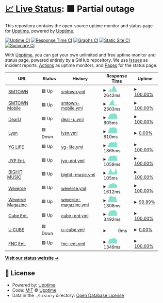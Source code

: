 # [📈 Live Status](https://kpop.status.solpl.party): <!--live status--> **🟧 Partial outage**

This repository contains the open-source uptime monitor and status page for [Upptime](https://upptime.js.org), powered by [Upptime](https://github.com/upptime/upptime).

[![Uptime CI](https://github.com/KPOPCORD/status/workflows/Uptime%20CI/badge.svg)](https://github.com/KPOPCORD/status/actions?query=workflow%3A%22Uptime+CI%22)
[![Response Time CI](https://github.com/KPOPCORD/status/workflows/Response%20Time%20CI/badge.svg)](https://github.com/KPOPCORD/status/actions?query=workflow%3A%22Response+Time+CI%22)
[![Graphs CI](https://github.com/KPOPCORD/status/workflows/Graphs%20CI/badge.svg)](https://github.com/KPOPCORD/status/actions?query=workflow%3A%22Graphs+CI%22)
[![Static Site CI](https://github.com/KPOPCORD/status/workflows/Static%20Site%20CI/badge.svg)](https://github.com/KPOPCORD/status/actions?query=workflow%3A%22Static+Site+CI%22)
[![Summary CI](https://github.com/KPOPCORD/status/workflows/Summary%20CI/badge.svg)](https://github.com/KPOPCORD/status/actions?query=workflow%3A%22Summary+CI%22)

With [Upptime](https://upptime.js.org), you can get your own unlimited and free uptime monitor and status page, powered entirely by a GitHub repository. We use [Issues](https://github.com/upptime/upptime/issues) as incident reports, [Actions](https://github.com/KPOPCORD/status/actions) as uptime monitors, and [Pages](https://kpop.status.solpl.party) for the status page.

<!--start: status pages-->
<!-- This summary is generated by Upptime (https://github.com/upptime/upptime) -->
<!-- Do not edit this manually, your changes will be overwritten -->
<!-- prettier-ignore -->
| URL | Status | History | Response Time | Uptime |
| --- | ------ | ------- | ------------- | ------ |
| <img alt="" src="https://icons.duckduckgo.com/ip3/www.smtown.com.ico" height="13"> [SMTOWN](https://www.smtown.com) | 🟩 Up | [smtown.yml](https://github.com/KPOPCORD/status/commits/HEAD/history/smtown.yml) | <details><summary><img alt="Response time graph" src="./graphs/smtown/response-time-week.png" height="20"> 2642ms</summary><br><a href="https://kpop-status.cord.town/history/smtown"><img alt="Response time 2962" src="https://img.shields.io/endpoint?url=https%3A%2F%2Fraw.githubusercontent.com%2FKPOPCORD%2Fstatus%2FHEAD%2Fapi%2Fsmtown%2Fresponse-time.json"></a><br><a href="https://kpop-status.cord.town/history/smtown"><img alt="24-hour response time 574" src="https://img.shields.io/endpoint?url=https%3A%2F%2Fraw.githubusercontent.com%2FKPOPCORD%2Fstatus%2FHEAD%2Fapi%2Fsmtown%2Fresponse-time-day.json"></a><br><a href="https://kpop-status.cord.town/history/smtown"><img alt="7-day response time 2642" src="https://img.shields.io/endpoint?url=https%3A%2F%2Fraw.githubusercontent.com%2FKPOPCORD%2Fstatus%2FHEAD%2Fapi%2Fsmtown%2Fresponse-time-week.json"></a><br><a href="https://kpop-status.cord.town/history/smtown"><img alt="30-day response time 2969" src="https://img.shields.io/endpoint?url=https%3A%2F%2Fraw.githubusercontent.com%2FKPOPCORD%2Fstatus%2FHEAD%2Fapi%2Fsmtown%2Fresponse-time-month.json"></a><br><a href="https://kpop-status.cord.town/history/smtown"><img alt="1-year response time 2866" src="https://img.shields.io/endpoint?url=https%3A%2F%2Fraw.githubusercontent.com%2FKPOPCORD%2Fstatus%2FHEAD%2Fapi%2Fsmtown%2Fresponse-time-year.json"></a></details> | <details><summary><a href="https://kpop-status.cord.town/history/smtown">100.00%</a></summary><a href="https://kpop-status.cord.town/history/smtown"><img alt="All-time uptime 99.98%" src="https://img.shields.io/endpoint?url=https%3A%2F%2Fraw.githubusercontent.com%2FKPOPCORD%2Fstatus%2FHEAD%2Fapi%2Fsmtown%2Fuptime.json"></a><br><a href="https://kpop-status.cord.town/history/smtown"><img alt="24-hour uptime 100.00%" src="https://img.shields.io/endpoint?url=https%3A%2F%2Fraw.githubusercontent.com%2FKPOPCORD%2Fstatus%2FHEAD%2Fapi%2Fsmtown%2Fuptime-day.json"></a><br><a href="https://kpop-status.cord.town/history/smtown"><img alt="7-day uptime 100.00%" src="https://img.shields.io/endpoint?url=https%3A%2F%2Fraw.githubusercontent.com%2FKPOPCORD%2Fstatus%2FHEAD%2Fapi%2Fsmtown%2Fuptime-week.json"></a><br><a href="https://kpop-status.cord.town/history/smtown"><img alt="30-day uptime 100.00%" src="https://img.shields.io/endpoint?url=https%3A%2F%2Fraw.githubusercontent.com%2FKPOPCORD%2Fstatus%2FHEAD%2Fapi%2Fsmtown%2Fuptime-month.json"></a><br><a href="https://kpop-status.cord.town/history/smtown"><img alt="1-year uptime 99.99%" src="https://img.shields.io/endpoint?url=https%3A%2F%2Fraw.githubusercontent.com%2FKPOPCORD%2Fstatus%2FHEAD%2Fapi%2Fsmtown%2Fuptime-year.json"></a></details>
| <img alt="" src="https://icons.duckduckgo.com/ip3/m.smtown.com.ico" height="13"> [SMTOWN Mobile](https://m.smtown.com) | 🟩 Up | [smtown-mobile.yml](https://github.com/KPOPCORD/status/commits/HEAD/history/smtown-mobile.yml) | <details><summary><img alt="Response time graph" src="./graphs/smtown-mobile/response-time-week.png" height="20"> 2303ms</summary><br><a href="https://kpop-status.cord.town/history/smtown-mobile"><img alt="Response time 2485" src="https://img.shields.io/endpoint?url=https%3A%2F%2Fraw.githubusercontent.com%2FKPOPCORD%2Fstatus%2FHEAD%2Fapi%2Fsmtown-mobile%2Fresponse-time.json"></a><br><a href="https://kpop-status.cord.town/history/smtown-mobile"><img alt="24-hour response time 624" src="https://img.shields.io/endpoint?url=https%3A%2F%2Fraw.githubusercontent.com%2FKPOPCORD%2Fstatus%2FHEAD%2Fapi%2Fsmtown-mobile%2Fresponse-time-day.json"></a><br><a href="https://kpop-status.cord.town/history/smtown-mobile"><img alt="7-day response time 2303" src="https://img.shields.io/endpoint?url=https%3A%2F%2Fraw.githubusercontent.com%2FKPOPCORD%2Fstatus%2FHEAD%2Fapi%2Fsmtown-mobile%2Fresponse-time-week.json"></a><br><a href="https://kpop-status.cord.town/history/smtown-mobile"><img alt="30-day response time 2737" src="https://img.shields.io/endpoint?url=https%3A%2F%2Fraw.githubusercontent.com%2FKPOPCORD%2Fstatus%2FHEAD%2Fapi%2Fsmtown-mobile%2Fresponse-time-month.json"></a><br><a href="https://kpop-status.cord.town/history/smtown-mobile"><img alt="1-year response time 2438" src="https://img.shields.io/endpoint?url=https%3A%2F%2Fraw.githubusercontent.com%2FKPOPCORD%2Fstatus%2FHEAD%2Fapi%2Fsmtown-mobile%2Fresponse-time-year.json"></a></details> | <details><summary><a href="https://kpop-status.cord.town/history/smtown-mobile">100.00%</a></summary><a href="https://kpop-status.cord.town/history/smtown-mobile"><img alt="All-time uptime 99.98%" src="https://img.shields.io/endpoint?url=https%3A%2F%2Fraw.githubusercontent.com%2FKPOPCORD%2Fstatus%2FHEAD%2Fapi%2Fsmtown-mobile%2Fuptime.json"></a><br><a href="https://kpop-status.cord.town/history/smtown-mobile"><img alt="24-hour uptime 100.00%" src="https://img.shields.io/endpoint?url=https%3A%2F%2Fraw.githubusercontent.com%2FKPOPCORD%2Fstatus%2FHEAD%2Fapi%2Fsmtown-mobile%2Fuptime-day.json"></a><br><a href="https://kpop-status.cord.town/history/smtown-mobile"><img alt="7-day uptime 100.00%" src="https://img.shields.io/endpoint?url=https%3A%2F%2Fraw.githubusercontent.com%2FKPOPCORD%2Fstatus%2FHEAD%2Fapi%2Fsmtown-mobile%2Fuptime-week.json"></a><br><a href="https://kpop-status.cord.town/history/smtown-mobile"><img alt="30-day uptime 100.00%" src="https://img.shields.io/endpoint?url=https%3A%2F%2Fraw.githubusercontent.com%2FKPOPCORD%2Fstatus%2FHEAD%2Fapi%2Fsmtown-mobile%2Fuptime-month.json"></a><br><a href="https://kpop-status.cord.town/history/smtown-mobile"><img alt="1-year uptime 100.00%" src="https://img.shields.io/endpoint?url=https%3A%2F%2Fraw.githubusercontent.com%2FKPOPCORD%2Fstatus%2FHEAD%2Fapi%2Fsmtown-mobile%2Fuptime-year.json"></a></details>
| <img alt="" src="https://icons.duckduckgo.com/ip3/www.dear-u.co.ico" height="13"> [DearU](http://www.dear-u.co) | 🟩 Up | [dear-u.yml](https://github.com/KPOPCORD/status/commits/HEAD/history/dear-u.yml) | <details><summary><img alt="Response time graph" src="./graphs/dear-u/response-time-week.png" height="20"> 805ms</summary><br><a href="https://kpop-status.cord.town/history/dear-u"><img alt="Response time 914" src="https://img.shields.io/endpoint?url=https%3A%2F%2Fraw.githubusercontent.com%2FKPOPCORD%2Fstatus%2FHEAD%2Fapi%2Fdear-u%2Fresponse-time.json"></a><br><a href="https://kpop-status.cord.town/history/dear-u"><img alt="24-hour response time 592" src="https://img.shields.io/endpoint?url=https%3A%2F%2Fraw.githubusercontent.com%2FKPOPCORD%2Fstatus%2FHEAD%2Fapi%2Fdear-u%2Fresponse-time-day.json"></a><br><a href="https://kpop-status.cord.town/history/dear-u"><img alt="7-day response time 805" src="https://img.shields.io/endpoint?url=https%3A%2F%2Fraw.githubusercontent.com%2FKPOPCORD%2Fstatus%2FHEAD%2Fapi%2Fdear-u%2Fresponse-time-week.json"></a><br><a href="https://kpop-status.cord.town/history/dear-u"><img alt="30-day response time 789" src="https://img.shields.io/endpoint?url=https%3A%2F%2Fraw.githubusercontent.com%2FKPOPCORD%2Fstatus%2FHEAD%2Fapi%2Fdear-u%2Fresponse-time-month.json"></a><br><a href="https://kpop-status.cord.town/history/dear-u"><img alt="1-year response time 896" src="https://img.shields.io/endpoint?url=https%3A%2F%2Fraw.githubusercontent.com%2FKPOPCORD%2Fstatus%2FHEAD%2Fapi%2Fdear-u%2Fresponse-time-year.json"></a></details> | <details><summary><a href="https://kpop-status.cord.town/history/dear-u">100.00%</a></summary><a href="https://kpop-status.cord.town/history/dear-u"><img alt="All-time uptime 100.00%" src="https://img.shields.io/endpoint?url=https%3A%2F%2Fraw.githubusercontent.com%2FKPOPCORD%2Fstatus%2FHEAD%2Fapi%2Fdear-u%2Fuptime.json"></a><br><a href="https://kpop-status.cord.town/history/dear-u"><img alt="24-hour uptime 100.00%" src="https://img.shields.io/endpoint?url=https%3A%2F%2Fraw.githubusercontent.com%2FKPOPCORD%2Fstatus%2FHEAD%2Fapi%2Fdear-u%2Fuptime-day.json"></a><br><a href="https://kpop-status.cord.town/history/dear-u"><img alt="7-day uptime 100.00%" src="https://img.shields.io/endpoint?url=https%3A%2F%2Fraw.githubusercontent.com%2FKPOPCORD%2Fstatus%2FHEAD%2Fapi%2Fdear-u%2Fuptime-week.json"></a><br><a href="https://kpop-status.cord.town/history/dear-u"><img alt="30-day uptime 100.00%" src="https://img.shields.io/endpoint?url=https%3A%2F%2Fraw.githubusercontent.com%2FKPOPCORD%2Fstatus%2FHEAD%2Fapi%2Fdear-u%2Fuptime-month.json"></a><br><a href="https://kpop-status.cord.town/history/dear-u"><img alt="1-year uptime 100.00%" src="https://img.shields.io/endpoint?url=https%3A%2F%2Fraw.githubusercontent.com%2FKPOPCORD%2Fstatus%2FHEAD%2Fapi%2Fdear-u%2Fuptime-year.json"></a></details>
| <img alt="" src="https://icons.duckduckgo.com/ip3/www.lysn.com.ico" height="13"> [Lysn](http://www.lysn.com) | 🟥 Down | [lysn.yml](https://github.com/KPOPCORD/status/commits/HEAD/history/lysn.yml) | <details><summary><img alt="Response time graph" src="./graphs/lysn/response-time-week.png" height="20"> 810ms</summary><br><a href="https://kpop-status.cord.town/history/lysn"><img alt="Response time 884" src="https://img.shields.io/endpoint?url=https%3A%2F%2Fraw.githubusercontent.com%2FKPOPCORD%2Fstatus%2FHEAD%2Fapi%2Flysn%2Fresponse-time.json"></a><br><a href="https://kpop-status.cord.town/history/lysn"><img alt="24-hour response time 603" src="https://img.shields.io/endpoint?url=https%3A%2F%2Fraw.githubusercontent.com%2FKPOPCORD%2Fstatus%2FHEAD%2Fapi%2Flysn%2Fresponse-time-day.json"></a><br><a href="https://kpop-status.cord.town/history/lysn"><img alt="7-day response time 810" src="https://img.shields.io/endpoint?url=https%3A%2F%2Fraw.githubusercontent.com%2FKPOPCORD%2Fstatus%2FHEAD%2Fapi%2Flysn%2Fresponse-time-week.json"></a><br><a href="https://kpop-status.cord.town/history/lysn"><img alt="30-day response time 817" src="https://img.shields.io/endpoint?url=https%3A%2F%2Fraw.githubusercontent.com%2FKPOPCORD%2Fstatus%2FHEAD%2Fapi%2Flysn%2Fresponse-time-month.json"></a><br><a href="https://kpop-status.cord.town/history/lysn"><img alt="1-year response time 911" src="https://img.shields.io/endpoint?url=https%3A%2F%2Fraw.githubusercontent.com%2FKPOPCORD%2Fstatus%2FHEAD%2Fapi%2Flysn%2Fresponse-time-year.json"></a></details> | <details><summary><a href="https://kpop-status.cord.town/history/lysn">0.00%</a></summary><a href="https://kpop-status.cord.town/history/lysn"><img alt="All-time uptime 35.71%" src="https://img.shields.io/endpoint?url=https%3A%2F%2Fraw.githubusercontent.com%2FKPOPCORD%2Fstatus%2FHEAD%2Fapi%2Flysn%2Fuptime.json"></a><br><a href="https://kpop-status.cord.town/history/lysn"><img alt="24-hour uptime 0.00%" src="https://img.shields.io/endpoint?url=https%3A%2F%2Fraw.githubusercontent.com%2FKPOPCORD%2Fstatus%2FHEAD%2Fapi%2Flysn%2Fuptime-day.json"></a><br><a href="https://kpop-status.cord.town/history/lysn"><img alt="7-day uptime 0.00%" src="https://img.shields.io/endpoint?url=https%3A%2F%2Fraw.githubusercontent.com%2FKPOPCORD%2Fstatus%2FHEAD%2Fapi%2Flysn%2Fuptime-week.json"></a><br><a href="https://kpop-status.cord.town/history/lysn"><img alt="30-day uptime 0.00%" src="https://img.shields.io/endpoint?url=https%3A%2F%2Fraw.githubusercontent.com%2FKPOPCORD%2Fstatus%2FHEAD%2Fapi%2Flysn%2Fuptime-month.json"></a><br><a href="https://kpop-status.cord.town/history/lysn"><img alt="1-year uptime 0.00%" src="https://img.shields.io/endpoint?url=https%3A%2F%2Fraw.githubusercontent.com%2FKPOPCORD%2Fstatus%2FHEAD%2Fapi%2Flysn%2Fuptime-year.json"></a></details>
| <img alt="" src="https://icons.duckduckgo.com/ip3/yg-life.com.ico" height="13"> [YG LIFE](https://yg-life.com/?lang=ko) | 🟩 Up | [yg-life.yml](https://github.com/KPOPCORD/status/commits/HEAD/history/yg-life.yml) | <details><summary><img alt="Response time graph" src="./graphs/yg-life/response-time-week.png" height="20"> 1865ms</summary><br><a href="https://kpop-status.cord.town/history/yg-life"><img alt="Response time 12454" src="https://img.shields.io/endpoint?url=https%3A%2F%2Fraw.githubusercontent.com%2FKPOPCORD%2Fstatus%2FHEAD%2Fapi%2Fyg-life%2Fresponse-time.json"></a><br><a href="https://kpop-status.cord.town/history/yg-life"><img alt="24-hour response time 1512" src="https://img.shields.io/endpoint?url=https%3A%2F%2Fraw.githubusercontent.com%2FKPOPCORD%2Fstatus%2FHEAD%2Fapi%2Fyg-life%2Fresponse-time-day.json"></a><br><a href="https://kpop-status.cord.town/history/yg-life"><img alt="7-day response time 1865" src="https://img.shields.io/endpoint?url=https%3A%2F%2Fraw.githubusercontent.com%2FKPOPCORD%2Fstatus%2FHEAD%2Fapi%2Fyg-life%2Fresponse-time-week.json"></a><br><a href="https://kpop-status.cord.town/history/yg-life"><img alt="30-day response time 1962" src="https://img.shields.io/endpoint?url=https%3A%2F%2Fraw.githubusercontent.com%2FKPOPCORD%2Fstatus%2FHEAD%2Fapi%2Fyg-life%2Fresponse-time-month.json"></a><br><a href="https://kpop-status.cord.town/history/yg-life"><img alt="1-year response time 11442" src="https://img.shields.io/endpoint?url=https%3A%2F%2Fraw.githubusercontent.com%2FKPOPCORD%2Fstatus%2FHEAD%2Fapi%2Fyg-life%2Fresponse-time-year.json"></a></details> | <details><summary><a href="https://kpop-status.cord.town/history/yg-life">100.00%</a></summary><a href="https://kpop-status.cord.town/history/yg-life"><img alt="All-time uptime 20.33%" src="https://img.shields.io/endpoint?url=https%3A%2F%2Fraw.githubusercontent.com%2FKPOPCORD%2Fstatus%2FHEAD%2Fapi%2Fyg-life%2Fuptime.json"></a><br><a href="https://kpop-status.cord.town/history/yg-life"><img alt="24-hour uptime 100.00%" src="https://img.shields.io/endpoint?url=https%3A%2F%2Fraw.githubusercontent.com%2FKPOPCORD%2Fstatus%2FHEAD%2Fapi%2Fyg-life%2Fuptime-day.json"></a><br><a href="https://kpop-status.cord.town/history/yg-life"><img alt="7-day uptime 100.00%" src="https://img.shields.io/endpoint?url=https%3A%2F%2Fraw.githubusercontent.com%2FKPOPCORD%2Fstatus%2FHEAD%2Fapi%2Fyg-life%2Fuptime-week.json"></a><br><a href="https://kpop-status.cord.town/history/yg-life"><img alt="30-day uptime 100.00%" src="https://img.shields.io/endpoint?url=https%3A%2F%2Fraw.githubusercontent.com%2FKPOPCORD%2Fstatus%2FHEAD%2Fapi%2Fyg-life%2Fuptime-month.json"></a><br><a href="https://kpop-status.cord.town/history/yg-life"><img alt="1-year uptime 29.28%" src="https://img.shields.io/endpoint?url=https%3A%2F%2Fraw.githubusercontent.com%2FKPOPCORD%2Fstatus%2FHEAD%2Fapi%2Fyg-life%2Fuptime-year.json"></a></details>
| <img alt="" src="https://icons.duckduckgo.com/ip3/www.jype.com.ico" height="13"> [JYP Ent.](https://www.jype.com) | 🟩 Up | [jyp-ent.yml](https://github.com/KPOPCORD/status/commits/HEAD/history/jyp-ent.yml) | <details><summary><img alt="Response time graph" src="./graphs/jyp-ent/response-time-week.png" height="20"> 1059ms</summary><br><a href="https://kpop-status.cord.town/history/jyp-ent"><img alt="Response time 1141" src="https://img.shields.io/endpoint?url=https%3A%2F%2Fraw.githubusercontent.com%2FKPOPCORD%2Fstatus%2FHEAD%2Fapi%2Fjyp-ent%2Fresponse-time.json"></a><br><a href="https://kpop-status.cord.town/history/jyp-ent"><img alt="24-hour response time 888" src="https://img.shields.io/endpoint?url=https%3A%2F%2Fraw.githubusercontent.com%2FKPOPCORD%2Fstatus%2FHEAD%2Fapi%2Fjyp-ent%2Fresponse-time-day.json"></a><br><a href="https://kpop-status.cord.town/history/jyp-ent"><img alt="7-day response time 1059" src="https://img.shields.io/endpoint?url=https%3A%2F%2Fraw.githubusercontent.com%2FKPOPCORD%2Fstatus%2FHEAD%2Fapi%2Fjyp-ent%2Fresponse-time-week.json"></a><br><a href="https://kpop-status.cord.town/history/jyp-ent"><img alt="30-day response time 1221" src="https://img.shields.io/endpoint?url=https%3A%2F%2Fraw.githubusercontent.com%2FKPOPCORD%2Fstatus%2FHEAD%2Fapi%2Fjyp-ent%2Fresponse-time-month.json"></a><br><a href="https://kpop-status.cord.town/history/jyp-ent"><img alt="1-year response time 1083" src="https://img.shields.io/endpoint?url=https%3A%2F%2Fraw.githubusercontent.com%2FKPOPCORD%2Fstatus%2FHEAD%2Fapi%2Fjyp-ent%2Fresponse-time-year.json"></a></details> | <details><summary><a href="https://kpop-status.cord.town/history/jyp-ent">100.00%</a></summary><a href="https://kpop-status.cord.town/history/jyp-ent"><img alt="All-time uptime 99.89%" src="https://img.shields.io/endpoint?url=https%3A%2F%2Fraw.githubusercontent.com%2FKPOPCORD%2Fstatus%2FHEAD%2Fapi%2Fjyp-ent%2Fuptime.json"></a><br><a href="https://kpop-status.cord.town/history/jyp-ent"><img alt="24-hour uptime 100.00%" src="https://img.shields.io/endpoint?url=https%3A%2F%2Fraw.githubusercontent.com%2FKPOPCORD%2Fstatus%2FHEAD%2Fapi%2Fjyp-ent%2Fuptime-day.json"></a><br><a href="https://kpop-status.cord.town/history/jyp-ent"><img alt="7-day uptime 100.00%" src="https://img.shields.io/endpoint?url=https%3A%2F%2Fraw.githubusercontent.com%2FKPOPCORD%2Fstatus%2FHEAD%2Fapi%2Fjyp-ent%2Fuptime-week.json"></a><br><a href="https://kpop-status.cord.town/history/jyp-ent"><img alt="30-day uptime 100.00%" src="https://img.shields.io/endpoint?url=https%3A%2F%2Fraw.githubusercontent.com%2FKPOPCORD%2Fstatus%2FHEAD%2Fapi%2Fjyp-ent%2Fuptime-month.json"></a><br><a href="https://kpop-status.cord.town/history/jyp-ent"><img alt="1-year uptime 99.74%" src="https://img.shields.io/endpoint?url=https%3A%2F%2Fraw.githubusercontent.com%2FKPOPCORD%2Fstatus%2FHEAD%2Fapi%2Fjyp-ent%2Fuptime-year.json"></a></details>
| <img alt="" src="https://icons.duckduckgo.com/ip3/ibighit.com.ico" height="13"> [BIGHIT MUSIC](https://ibighit.com) | 🟩 Up | [bighit-music.yml](https://github.com/KPOPCORD/status/commits/HEAD/history/bighit-music.yml) | <details><summary><img alt="Response time graph" src="./graphs/bighit-music/response-time-week.png" height="20"> 105ms</summary><br><a href="https://kpop-status.cord.town/history/bighit-music"><img alt="Response time 113" src="https://img.shields.io/endpoint?url=https%3A%2F%2Fraw.githubusercontent.com%2FKPOPCORD%2Fstatus%2FHEAD%2Fapi%2Fbighit-music%2Fresponse-time.json"></a><br><a href="https://kpop-status.cord.town/history/bighit-music"><img alt="24-hour response time 94" src="https://img.shields.io/endpoint?url=https%3A%2F%2Fraw.githubusercontent.com%2FKPOPCORD%2Fstatus%2FHEAD%2Fapi%2Fbighit-music%2Fresponse-time-day.json"></a><br><a href="https://kpop-status.cord.town/history/bighit-music"><img alt="7-day response time 105" src="https://img.shields.io/endpoint?url=https%3A%2F%2Fraw.githubusercontent.com%2FKPOPCORD%2Fstatus%2FHEAD%2Fapi%2Fbighit-music%2Fresponse-time-week.json"></a><br><a href="https://kpop-status.cord.town/history/bighit-music"><img alt="30-day response time 93" src="https://img.shields.io/endpoint?url=https%3A%2F%2Fraw.githubusercontent.com%2FKPOPCORD%2Fstatus%2FHEAD%2Fapi%2Fbighit-music%2Fresponse-time-month.json"></a><br><a href="https://kpop-status.cord.town/history/bighit-music"><img alt="1-year response time 114" src="https://img.shields.io/endpoint?url=https%3A%2F%2Fraw.githubusercontent.com%2FKPOPCORD%2Fstatus%2FHEAD%2Fapi%2Fbighit-music%2Fresponse-time-year.json"></a></details> | <details><summary><a href="https://kpop-status.cord.town/history/bighit-music">100.00%</a></summary><a href="https://kpop-status.cord.town/history/bighit-music"><img alt="All-time uptime 100.00%" src="https://img.shields.io/endpoint?url=https%3A%2F%2Fraw.githubusercontent.com%2FKPOPCORD%2Fstatus%2FHEAD%2Fapi%2Fbighit-music%2Fuptime.json"></a><br><a href="https://kpop-status.cord.town/history/bighit-music"><img alt="24-hour uptime 100.00%" src="https://img.shields.io/endpoint?url=https%3A%2F%2Fraw.githubusercontent.com%2FKPOPCORD%2Fstatus%2FHEAD%2Fapi%2Fbighit-music%2Fuptime-day.json"></a><br><a href="https://kpop-status.cord.town/history/bighit-music"><img alt="7-day uptime 100.00%" src="https://img.shields.io/endpoint?url=https%3A%2F%2Fraw.githubusercontent.com%2FKPOPCORD%2Fstatus%2FHEAD%2Fapi%2Fbighit-music%2Fuptime-week.json"></a><br><a href="https://kpop-status.cord.town/history/bighit-music"><img alt="30-day uptime 100.00%" src="https://img.shields.io/endpoint?url=https%3A%2F%2Fraw.githubusercontent.com%2FKPOPCORD%2Fstatus%2FHEAD%2Fapi%2Fbighit-music%2Fuptime-month.json"></a><br><a href="https://kpop-status.cord.town/history/bighit-music"><img alt="1-year uptime 100.00%" src="https://img.shields.io/endpoint?url=https%3A%2F%2Fraw.githubusercontent.com%2FKPOPCORD%2Fstatus%2FHEAD%2Fapi%2Fbighit-music%2Fuptime-year.json"></a></details>
| <img alt="" src="https://icons.duckduckgo.com/ip3/www.weverse.io.ico" height="13"> [Weverse](https://www.weverse.io) | 🟩 Up | [weverse.yml](https://github.com/KPOPCORD/status/commits/HEAD/history/weverse.yml) | <details><summary><img alt="Response time graph" src="./graphs/weverse/response-time-week.png" height="20"> 1612ms</summary><br><a href="https://kpop-status.cord.town/history/weverse"><img alt="Response time 1573" src="https://img.shields.io/endpoint?url=https%3A%2F%2Fraw.githubusercontent.com%2FKPOPCORD%2Fstatus%2FHEAD%2Fapi%2Fweverse%2Fresponse-time.json"></a><br><a href="https://kpop-status.cord.town/history/weverse"><img alt="24-hour response time 1238" src="https://img.shields.io/endpoint?url=https%3A%2F%2Fraw.githubusercontent.com%2FKPOPCORD%2Fstatus%2FHEAD%2Fapi%2Fweverse%2Fresponse-time-day.json"></a><br><a href="https://kpop-status.cord.town/history/weverse"><img alt="7-day response time 1612" src="https://img.shields.io/endpoint?url=https%3A%2F%2Fraw.githubusercontent.com%2FKPOPCORD%2Fstatus%2FHEAD%2Fapi%2Fweverse%2Fresponse-time-week.json"></a><br><a href="https://kpop-status.cord.town/history/weverse"><img alt="30-day response time 1608" src="https://img.shields.io/endpoint?url=https%3A%2F%2Fraw.githubusercontent.com%2FKPOPCORD%2Fstatus%2FHEAD%2Fapi%2Fweverse%2Fresponse-time-month.json"></a><br><a href="https://kpop-status.cord.town/history/weverse"><img alt="1-year response time 1601" src="https://img.shields.io/endpoint?url=https%3A%2F%2Fraw.githubusercontent.com%2FKPOPCORD%2Fstatus%2FHEAD%2Fapi%2Fweverse%2Fresponse-time-year.json"></a></details> | <details><summary><a href="https://kpop-status.cord.town/history/weverse">100.00%</a></summary><a href="https://kpop-status.cord.town/history/weverse"><img alt="All-time uptime 96.97%" src="https://img.shields.io/endpoint?url=https%3A%2F%2Fraw.githubusercontent.com%2FKPOPCORD%2Fstatus%2FHEAD%2Fapi%2Fweverse%2Fuptime.json"></a><br><a href="https://kpop-status.cord.town/history/weverse"><img alt="24-hour uptime 100.00%" src="https://img.shields.io/endpoint?url=https%3A%2F%2Fraw.githubusercontent.com%2FKPOPCORD%2Fstatus%2FHEAD%2Fapi%2Fweverse%2Fuptime-day.json"></a><br><a href="https://kpop-status.cord.town/history/weverse"><img alt="7-day uptime 100.00%" src="https://img.shields.io/endpoint?url=https%3A%2F%2Fraw.githubusercontent.com%2FKPOPCORD%2Fstatus%2FHEAD%2Fapi%2Fweverse%2Fuptime-week.json"></a><br><a href="https://kpop-status.cord.town/history/weverse"><img alt="30-day uptime 100.00%" src="https://img.shields.io/endpoint?url=https%3A%2F%2Fraw.githubusercontent.com%2FKPOPCORD%2Fstatus%2FHEAD%2Fapi%2Fweverse%2Fuptime-month.json"></a><br><a href="https://kpop-status.cord.town/history/weverse"><img alt="1-year uptime 100.00%" src="https://img.shields.io/endpoint?url=https%3A%2F%2Fraw.githubusercontent.com%2FKPOPCORD%2Fstatus%2FHEAD%2Fapi%2Fweverse%2Fuptime-year.json"></a></details>
| <img alt="" src="https://icons.duckduckgo.com/ip3/magazine.weverse.io.ico" height="13"> [Weverse Magazine](https://magazine.weverse.io) | 🟩 Up | [weverse-magazine.yml](https://github.com/KPOPCORD/status/commits/HEAD/history/weverse-magazine.yml) | <details><summary><img alt="Response time graph" src="./graphs/weverse-magazine/response-time-week.png" height="20"> 1308ms</summary><br><a href="https://kpop-status.cord.town/history/weverse-magazine"><img alt="Response time 790" src="https://img.shields.io/endpoint?url=https%3A%2F%2Fraw.githubusercontent.com%2FKPOPCORD%2Fstatus%2FHEAD%2Fapi%2Fweverse-magazine%2Fresponse-time.json"></a><br><a href="https://kpop-status.cord.town/history/weverse-magazine"><img alt="24-hour response time 803" src="https://img.shields.io/endpoint?url=https%3A%2F%2Fraw.githubusercontent.com%2FKPOPCORD%2Fstatus%2FHEAD%2Fapi%2Fweverse-magazine%2Fresponse-time-day.json"></a><br><a href="https://kpop-status.cord.town/history/weverse-magazine"><img alt="7-day response time 1308" src="https://img.shields.io/endpoint?url=https%3A%2F%2Fraw.githubusercontent.com%2FKPOPCORD%2Fstatus%2FHEAD%2Fapi%2Fweverse-magazine%2Fresponse-time-week.json"></a><br><a href="https://kpop-status.cord.town/history/weverse-magazine"><img alt="30-day response time 1290" src="https://img.shields.io/endpoint?url=https%3A%2F%2Fraw.githubusercontent.com%2FKPOPCORD%2Fstatus%2FHEAD%2Fapi%2Fweverse-magazine%2Fresponse-time-month.json"></a><br><a href="https://kpop-status.cord.town/history/weverse-magazine"><img alt="1-year response time 794" src="https://img.shields.io/endpoint?url=https%3A%2F%2Fraw.githubusercontent.com%2FKPOPCORD%2Fstatus%2FHEAD%2Fapi%2Fweverse-magazine%2Fresponse-time-year.json"></a></details> | <details><summary><a href="https://kpop-status.cord.town/history/weverse-magazine">99.89%</a></summary><a href="https://kpop-status.cord.town/history/weverse-magazine"><img alt="All-time uptime 100.00%" src="https://img.shields.io/endpoint?url=https%3A%2F%2Fraw.githubusercontent.com%2FKPOPCORD%2Fstatus%2FHEAD%2Fapi%2Fweverse-magazine%2Fuptime.json"></a><br><a href="https://kpop-status.cord.town/history/weverse-magazine"><img alt="24-hour uptime 99.20%" src="https://img.shields.io/endpoint?url=https%3A%2F%2Fraw.githubusercontent.com%2FKPOPCORD%2Fstatus%2FHEAD%2Fapi%2Fweverse-magazine%2Fuptime-day.json"></a><br><a href="https://kpop-status.cord.town/history/weverse-magazine"><img alt="7-day uptime 99.89%" src="https://img.shields.io/endpoint?url=https%3A%2F%2Fraw.githubusercontent.com%2FKPOPCORD%2Fstatus%2FHEAD%2Fapi%2Fweverse-magazine%2Fuptime-week.json"></a><br><a href="https://kpop-status.cord.town/history/weverse-magazine"><img alt="30-day uptime 99.93%" src="https://img.shields.io/endpoint?url=https%3A%2F%2Fraw.githubusercontent.com%2FKPOPCORD%2Fstatus%2FHEAD%2Fapi%2Fweverse-magazine%2Fuptime-month.json"></a><br><a href="https://kpop-status.cord.town/history/weverse-magazine"><img alt="1-year uptime 99.99%" src="https://img.shields.io/endpoint?url=https%3A%2F%2Fraw.githubusercontent.com%2FKPOPCORD%2Fstatus%2FHEAD%2Fapi%2Fweverse-magazine%2Fuptime-year.json"></a></details>
| <img alt="" src="https://icons.duckduckgo.com/ip3/www.cubeent.co.kr.ico" height="13"> [Cube Ent.](http://www.cubeent.co.kr) | 🟩 Up | [cube-ent.yml](https://github.com/KPOPCORD/status/commits/HEAD/history/cube-ent.yml) | <details><summary><img alt="Response time graph" src="./graphs/cube-ent/response-time-week.png" height="20"> 3492ms</summary><br><a href="https://kpop-status.cord.town/history/cube-ent"><img alt="Response time 2521" src="https://img.shields.io/endpoint?url=https%3A%2F%2Fraw.githubusercontent.com%2FKPOPCORD%2Fstatus%2FHEAD%2Fapi%2Fcube-ent%2Fresponse-time.json"></a><br><a href="https://kpop-status.cord.town/history/cube-ent"><img alt="24-hour response time 2145" src="https://img.shields.io/endpoint?url=https%3A%2F%2Fraw.githubusercontent.com%2FKPOPCORD%2Fstatus%2FHEAD%2Fapi%2Fcube-ent%2Fresponse-time-day.json"></a><br><a href="https://kpop-status.cord.town/history/cube-ent"><img alt="7-day response time 3492" src="https://img.shields.io/endpoint?url=https%3A%2F%2Fraw.githubusercontent.com%2FKPOPCORD%2Fstatus%2FHEAD%2Fapi%2Fcube-ent%2Fresponse-time-week.json"></a><br><a href="https://kpop-status.cord.town/history/cube-ent"><img alt="30-day response time 3511" src="https://img.shields.io/endpoint?url=https%3A%2F%2Fraw.githubusercontent.com%2FKPOPCORD%2Fstatus%2FHEAD%2Fapi%2Fcube-ent%2Fresponse-time-month.json"></a><br><a href="https://kpop-status.cord.town/history/cube-ent"><img alt="1-year response time 2585" src="https://img.shields.io/endpoint?url=https%3A%2F%2Fraw.githubusercontent.com%2FKPOPCORD%2Fstatus%2FHEAD%2Fapi%2Fcube-ent%2Fresponse-time-year.json"></a></details> | <details><summary><a href="https://kpop-status.cord.town/history/cube-ent">100.00%</a></summary><a href="https://kpop-status.cord.town/history/cube-ent"><img alt="All-time uptime 99.15%" src="https://img.shields.io/endpoint?url=https%3A%2F%2Fraw.githubusercontent.com%2FKPOPCORD%2Fstatus%2FHEAD%2Fapi%2Fcube-ent%2Fuptime.json"></a><br><a href="https://kpop-status.cord.town/history/cube-ent"><img alt="24-hour uptime 100.00%" src="https://img.shields.io/endpoint?url=https%3A%2F%2Fraw.githubusercontent.com%2FKPOPCORD%2Fstatus%2FHEAD%2Fapi%2Fcube-ent%2Fuptime-day.json"></a><br><a href="https://kpop-status.cord.town/history/cube-ent"><img alt="7-day uptime 100.00%" src="https://img.shields.io/endpoint?url=https%3A%2F%2Fraw.githubusercontent.com%2FKPOPCORD%2Fstatus%2FHEAD%2Fapi%2Fcube-ent%2Fuptime-week.json"></a><br><a href="https://kpop-status.cord.town/history/cube-ent"><img alt="30-day uptime 100.00%" src="https://img.shields.io/endpoint?url=https%3A%2F%2Fraw.githubusercontent.com%2FKPOPCORD%2Fstatus%2FHEAD%2Fapi%2Fcube-ent%2Fuptime-month.json"></a><br><a href="https://kpop-status.cord.town/history/cube-ent"><img alt="1-year uptime 97.97%" src="https://img.shields.io/endpoint?url=https%3A%2F%2Fraw.githubusercontent.com%2FKPOPCORD%2Fstatus%2FHEAD%2Fapi%2Fcube-ent%2Fuptime-year.json"></a></details>
| <img alt="" src="https://icons.duckduckgo.com/ip3/united-cube.com.ico" height="13"> [U CUBE](https://united-cube.com) | 🟥 Down | [u-cube.yml](https://github.com/KPOPCORD/status/commits/HEAD/history/u-cube.yml) | <details><summary><img alt="Response time graph" src="./graphs/u-cube/response-time-week.png" height="20"> 0ms</summary><br><a href="https://kpop-status.cord.town/history/u-cube"><img alt="Response time 262" src="https://img.shields.io/endpoint?url=https%3A%2F%2Fraw.githubusercontent.com%2FKPOPCORD%2Fstatus%2FHEAD%2Fapi%2Fu-cube%2Fresponse-time.json"></a><br><a href="https://kpop-status.cord.town/history/u-cube"><img alt="24-hour response time 0" src="https://img.shields.io/endpoint?url=https%3A%2F%2Fraw.githubusercontent.com%2FKPOPCORD%2Fstatus%2FHEAD%2Fapi%2Fu-cube%2Fresponse-time-day.json"></a><br><a href="https://kpop-status.cord.town/history/u-cube"><img alt="7-day response time 0" src="https://img.shields.io/endpoint?url=https%3A%2F%2Fraw.githubusercontent.com%2FKPOPCORD%2Fstatus%2FHEAD%2Fapi%2Fu-cube%2Fresponse-time-week.json"></a><br><a href="https://kpop-status.cord.town/history/u-cube"><img alt="30-day response time 0" src="https://img.shields.io/endpoint?url=https%3A%2F%2Fraw.githubusercontent.com%2FKPOPCORD%2Fstatus%2FHEAD%2Fapi%2Fu-cube%2Fresponse-time-month.json"></a><br><a href="https://kpop-status.cord.town/history/u-cube"><img alt="1-year response time 264" src="https://img.shields.io/endpoint?url=https%3A%2F%2Fraw.githubusercontent.com%2FKPOPCORD%2Fstatus%2FHEAD%2Fapi%2Fu-cube%2Fresponse-time-year.json"></a></details> | <details><summary><a href="https://kpop-status.cord.town/history/u-cube">0.00%</a></summary><a href="https://kpop-status.cord.town/history/u-cube"><img alt="All-time uptime 93.53%" src="https://img.shields.io/endpoint?url=https%3A%2F%2Fraw.githubusercontent.com%2FKPOPCORD%2Fstatus%2FHEAD%2Fapi%2Fu-cube%2Fuptime.json"></a><br><a href="https://kpop-status.cord.town/history/u-cube"><img alt="24-hour uptime 0.00%" src="https://img.shields.io/endpoint?url=https%3A%2F%2Fraw.githubusercontent.com%2FKPOPCORD%2Fstatus%2FHEAD%2Fapi%2Fu-cube%2Fuptime-day.json"></a><br><a href="https://kpop-status.cord.town/history/u-cube"><img alt="7-day uptime 0.00%" src="https://img.shields.io/endpoint?url=https%3A%2F%2Fraw.githubusercontent.com%2FKPOPCORD%2Fstatus%2FHEAD%2Fapi%2Fu-cube%2Fuptime-week.json"></a><br><a href="https://kpop-status.cord.town/history/u-cube"><img alt="30-day uptime 0.00%" src="https://img.shields.io/endpoint?url=https%3A%2F%2Fraw.githubusercontent.com%2FKPOPCORD%2Fstatus%2FHEAD%2Fapi%2Fu-cube%2Fuptime-month.json"></a><br><a href="https://kpop-status.cord.town/history/u-cube"><img alt="1-year uptime 84.39%" src="https://img.shields.io/endpoint?url=https%3A%2F%2Fraw.githubusercontent.com%2FKPOPCORD%2Fstatus%2FHEAD%2Fapi%2Fu-cube%2Fuptime-year.json"></a></details>
| <img alt="" src="https://icons.duckduckgo.com/ip3/www.fncent.com.ico" height="13"> [FNC Ent.](https://www.fncent.com) | 🟩 Up | [fnc-ent.yml](https://github.com/KPOPCORD/status/commits/HEAD/history/fnc-ent.yml) | <details><summary><img alt="Response time graph" src="./graphs/fnc-ent/response-time-week.png" height="20"> 1349ms</summary><br><a href="https://kpop-status.cord.town/history/fnc-ent"><img alt="Response time 1359" src="https://img.shields.io/endpoint?url=https%3A%2F%2Fraw.githubusercontent.com%2FKPOPCORD%2Fstatus%2FHEAD%2Fapi%2Ffnc-ent%2Fresponse-time.json"></a><br><a href="https://kpop-status.cord.town/history/fnc-ent"><img alt="24-hour response time 1128" src="https://img.shields.io/endpoint?url=https%3A%2F%2Fraw.githubusercontent.com%2FKPOPCORD%2Fstatus%2FHEAD%2Fapi%2Ffnc-ent%2Fresponse-time-day.json"></a><br><a href="https://kpop-status.cord.town/history/fnc-ent"><img alt="7-day response time 1349" src="https://img.shields.io/endpoint?url=https%3A%2F%2Fraw.githubusercontent.com%2FKPOPCORD%2Fstatus%2FHEAD%2Fapi%2Ffnc-ent%2Fresponse-time-week.json"></a><br><a href="https://kpop-status.cord.town/history/fnc-ent"><img alt="30-day response time 1348" src="https://img.shields.io/endpoint?url=https%3A%2F%2Fraw.githubusercontent.com%2FKPOPCORD%2Fstatus%2FHEAD%2Fapi%2Ffnc-ent%2Fresponse-time-month.json"></a><br><a href="https://kpop-status.cord.town/history/fnc-ent"><img alt="1-year response time 1360" src="https://img.shields.io/endpoint?url=https%3A%2F%2Fraw.githubusercontent.com%2FKPOPCORD%2Fstatus%2FHEAD%2Fapi%2Ffnc-ent%2Fresponse-time-year.json"></a></details> | <details><summary><a href="https://kpop-status.cord.town/history/fnc-ent">100.00%</a></summary><a href="https://kpop-status.cord.town/history/fnc-ent"><img alt="All-time uptime 99.95%" src="https://img.shields.io/endpoint?url=https%3A%2F%2Fraw.githubusercontent.com%2FKPOPCORD%2Fstatus%2FHEAD%2Fapi%2Ffnc-ent%2Fuptime.json"></a><br><a href="https://kpop-status.cord.town/history/fnc-ent"><img alt="24-hour uptime 100.00%" src="https://img.shields.io/endpoint?url=https%3A%2F%2Fraw.githubusercontent.com%2FKPOPCORD%2Fstatus%2FHEAD%2Fapi%2Ffnc-ent%2Fuptime-day.json"></a><br><a href="https://kpop-status.cord.town/history/fnc-ent"><img alt="7-day uptime 100.00%" src="https://img.shields.io/endpoint?url=https%3A%2F%2Fraw.githubusercontent.com%2FKPOPCORD%2Fstatus%2FHEAD%2Fapi%2Ffnc-ent%2Fuptime-week.json"></a><br><a href="https://kpop-status.cord.town/history/fnc-ent"><img alt="30-day uptime 100.00%" src="https://img.shields.io/endpoint?url=https%3A%2F%2Fraw.githubusercontent.com%2FKPOPCORD%2Fstatus%2FHEAD%2Fapi%2Ffnc-ent%2Fuptime-month.json"></a><br><a href="https://kpop-status.cord.town/history/fnc-ent"><img alt="1-year uptime 100.00%" src="https://img.shields.io/endpoint?url=https%3A%2F%2Fraw.githubusercontent.com%2FKPOPCORD%2Fstatus%2FHEAD%2Fapi%2Ffnc-ent%2Fuptime-year.json"></a></details>

<!--end: status pages-->

[**Visit our status website →**](https://kpop.status.solpl.party)

## 📄 License

- Powered by: [Upptime](https://github.com/upptime/upptime)
- Code: [MIT](./LICENSE) © [Upptime](https://upptime.js.org)
- Data in the `./history` directory: [Open Database License](https://opendatacommons.org/licenses/odbl/1-0/)
